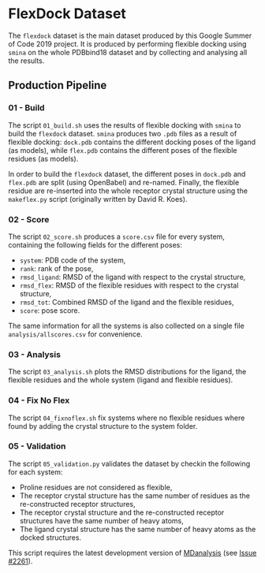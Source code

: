 # FlexDock Dataset

The `flexdock` dataset is the main dataset produced by this Google Summer of Code 2019 project. It is produced by performing flexible docking using `smina` on the whole PDBbind18 dataset and by collecting and analysing all the results.

## Production Pipeline

### 01 - Build

The script `01_build.sh` uses the results of flexible docking with `smina` to build the `flexdock` dataset. `smina` produces two `.pdb` files as a result of flexible docking: `dock.pdb` contains the different docking poses of the ligand (as models), while `flex.pdb` contains the different poses of the flexible residues (as models). 

In order to build the `flexdock` dataset, the different poses in `dock.pdb` and `flex.pdb` are split (using OpenBabel) and re-named. Finally, the flexible residue are re-inserted into the whole receptor crystal structure using the `makeflex.py` script (originally written by David R. Koes).

### 02 - Score

The script `02_score.sh` produces a `score.csv` file for every system, containing the following fields for the different poses:

* `system`: PDB code of the system, 
* `rank`: rank of the pose,
* `rmsd_ligand`: RMSD of the ligand with respect to the crystal structure,
* `rmsd_flex`: RMSD of the flexible residues with respect to the crystal structure,
* `rmsd_tot`: Combined RMSD of the ligand and the flexible residues,
* `score`: pose score.

The same information for all the systems is also collected on a single file `analysis/allscores.csv` for convenience.

### 03 - Analysis

The script `03_analysis.sh` plots the RMSD distributions for the ligand, the flexible residues and the whole system (ligand and flexible residues).

### 04 - Fix No Flex

The script `04_fixnoflex.sh` fix systems where no flexible residues where found by adding the crystal structure to the system folder.

### 05 - Validation

The script `05_validation.py` validates the dataset by checkin the following for each system:

* Proline residues are not considered as flexible,
* The receptor crystal structure has the same number of residues as the re-constructed receptor structures,
* The receptor crystal structure and the re-constructed receptor structures have the same number of heavy atoms,
* The ligand crystal structure has the same number of heavy atoms as the docked structures.

This script requires the latest development version of [MDanalysis](https://www.mdanalysis.org/) (see [Issue #2261](https://github.com/MDAnalysis/mdanalysis/issues/2261)).